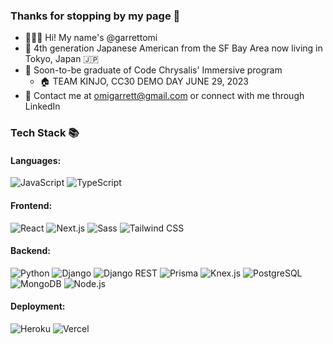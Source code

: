 ### Thanks for stopping by my page 👋

- 🧑🏻‍💻 Hi! My name's @garrettomi
- 🌉 4th generation Japanese American from the SF Bay Area now living in Tokyo, Japan 🇯🇵
- 🦋 Soon-to-be graduate of Code Chrysalis' Immersive program
    - 🏠 TEAM KINJO, CC30 DEMO DAY JUNE 29, 2023
- 📩 Contact me at omigarrett@gmail.com or connect with me through LinkedIn


### Tech Stack 📚
#### Languages:
![JavaScript](https://img.shields.io/badge/JavaScript-276DC3?style=flat-square&logo=javascript&logoColor=white)
![TypeScript](https://img.shields.io/badge/TypeScript-3178C6?style=flat-square&logo=typescript&logoColor=white)

#### Frontend:
![React](https://img.shields.io/badge/React-61DAFB?style=flat-square&logo=react&logoColor=white)
![Next.js](https://img.shields.io/badge/Next.js-000000?style=flat-square&logo=next.js&logoColor=white)
![Sass](https://img.shields.io/badge/Sass-CC6699?style=flat-square&logo=sass&logoColor=white)
![Tailwind CSS](https://img.shields.io/badge/Tailwind_CSS-38B2AC?style=flat-square&logo=tailwind-css&logoColor=white)

#### Backend:
![Python](https://img.shields.io/badge/Python-3776AB?style=flat-square&logo=python&logoColor=white)
![Django](https://img.shields.io/badge/Django-092E20?style=flat-square&logo=django&logoColor=white)
![Django REST](https://img.shields.io/badge/Django%20REST-FF424D?style=flat-square&logo=django&logoColor=white)
![Prisma](https://img.shields.io/badge/Prisma-1A202C?style=flat-square&logo=prisma&logoColor=white)
![Knex.js](https://img.shields.io/badge/Knex.js-0B0C0D?style=flat-square&logo=knex&logoColor=white)
![PostgreSQL](https://img.shields.io/badge/PostgreSQL-336791?style=flat-square&logo=postgresql&logoColor=white)
![MongoDB](https://img.shields.io/badge/MongoDB-47A248?style=flat-square&logo=mongodb&logoColor=white)
![Node.js](https://img.shields.io/badge/Node.js-339933?style=flat-square&logo=node.js&logoColor=white)

#### Deployment:
![Heroku](https://img.shields.io/badge/Heroku-430098?style=flat-square&logo=heroku&logoColor=white)
![Vercel](https://img.shields.io/badge/Vercel-000000?style=flat-square&logo=vercel&logoColor=white)
